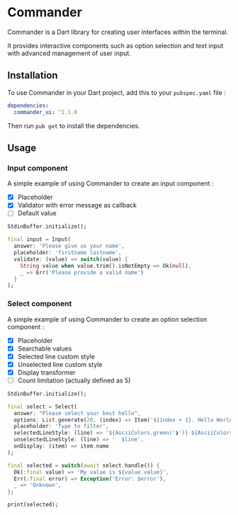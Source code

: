 # Commander

Commander is a Dart library for creating user interfaces within the terminal.

It provides interactive components such as option selection and text input with advanced management of
user input.

## Installation

To use Commander in your Dart project, add this to your `pubspec.yaml` file :
```yaml
dependencies:
  commander_ui: ^1.1.0
```

Then run `pub get` to install the dependencies.

## Usage

### Input component

A simple example of using Commander to create an input component :

- [x] Placeholder
- [x] Validator with error message as callback
- [ ] Default value

```dart
StdinBuffer.initialize();

final input = Input(
  answer: 'Please give us your name',
  placeholder: 'firstname lastname',
  validate: (value) => switch(value) {
    String value when value.trim().isNotEmpty => Ok(null),
    _ => Err('Please provide a valid name')
  }
);
```

### Select component
A simple example of using Commander to create an option selection component :

- [x] Placeholder
- [x] Searchable values
- [x] Selected line custom style
- [x] Unselected line custom style
- [x] Display transformer
- [ ] Count limitation (actually defined as 5)

```dart
StdinBuffer.initialize();

final select = Select(
  answer: "Please select your best hello",
  options: List.generate(20, (index) => Item('${index + 1}. Hello World', index + 1)),
  placeholder: 'Type to filter',
  selectedLineStyle: (line) => '${AsciiColors.green('❯')} ${AsciiColors.lightCyan(line)}',
  unselectedLineStyle: (line) => '  $line',
  onDisplay: (item) => item.name
);

final selected = switch(await select.handle()) {
  Ok(:final value) => 'My value is ${value.value}',
  Err(:final error) => Exception('Error: $error'),
  _ => 'Unknown',
};

print(selected);
```
